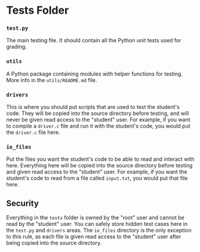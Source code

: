# Tests Folder

### `test.py`

The main testing file. It should contain all the Python unit tests used for grading.

### `utils`

A Python package containing modules with helper functions for testing. More info in the `utils/README.md` file.

### `drivers`

This is where you should put scripts that are used to test the student's code.
They will be copied into the source directory before testing, and will never be given read access to the "student" user.
For example, if you want to compile a `driver.c` file and run it with the student's code, you would put the `driver.c` file here.

### `io_files`

Put the files you want the student's code to be able to read and interact with here. Everything here will be copied
into the source directory before testing and given read access to the "student" user.
For example, if you want the student's code to read from a file called `input.txt`, you would put that file here.

## Security

Everything in the `tests` folder is owned by the "root" user and cannot be read by the "student" user. You can
safely store hidden test cases here in the `test.py` and `drivers` areas. The `io_files` directory is the only
exception to this rule, as each file is given read access to the "student" user after being copied into the 
source directory.


